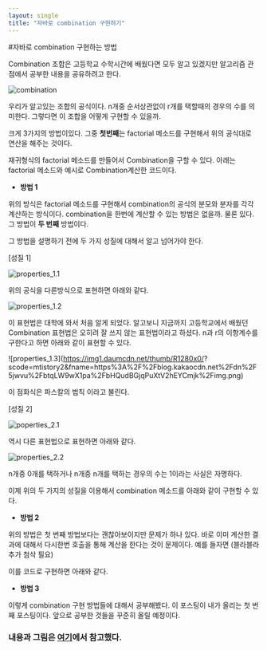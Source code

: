 ```yaml
---
layout: single
title: "자바로 combination 구현하기"
---
```

#자바로 combination 구현하는 방법

Combination 조합은 고등학교 수학시간에 배웠다면 모두 알고 있겠지만 알고리즘 관점에서 공부한 내용을 공유하려고 한다.

![combination](https://img1.daumcdn.net/thumb/R1280x0/?scode=mtistory2&fname=https%3A%2F%2Fblog.kakaocdn.net%2Fdn%2FtOLAu%2FbtqLW7y99Kz%2FgJJAu6ivbq4juqrduRKZdk%2Fimg.png)

우리가 알고있는 조합의 공식이다. n개중 순서상관없이 r개를 택할때의 경우의 수를 의미한다.
그렇다면 이 조합을 어떻게 구현할 수 있을까.

크게 3가지의 방법이있다. 
그중 **첫번째**는 factorial 메소드를 구현해서 위의 공식대로 
연산을 해주는 것이다.

재귀형식의 factorial 메소드를 만들어서 Combination을 구할 수 있다.
아래는 factorial 메소드와 예시로 Combination계산한 코드이다.
+ **방법 1**

<script src="https://gist.github.com/zero2top/d09521b0b1b8bedb67ada501246271e7.js"></script>

위의 방식은 factorial 메소드를 구현해서 combination의 공식의 분모와 분자를 각각 계산하는 방식이다.
combination을 한번에 계산할 수 있는 방법은 없을까. 물론 있다. 
그 방법이 **두 번째** 방법이다.

그 방법을 설명하기 전에 두 가지 성질에 대해서 알고 넘어가야 한다.

[성질 1]

![properties_1.1](https://img1.daumcdn.net/thumb/R1280x0/?scode=mtistory2&fname=https%3A%2F%2Fblog.kakaocdn.net%2Fdn%2FbU47D7%2FbtqLRj8WSXh%2FwTVCIKq9jnHrLFlOoUEzRk%2Fimg.png)

위의 공식을 다른방식으로 표현하면 아래와 같다.

![properties_1.2](https://img1.daumcdn.net/thumb/R1280x0/?scode=mtistory2&fname=https%3A%2F%2Fblog.kakaocdn.net%2Fdn%2FdjY4V9%2FbtqLVaQIrIv%2FuZU1zCHvXUNIF1SDlsIXhk%2Fimg.png)

이 표현법은 대학에 와서 처음 알게 되었다.
알고보니 지금까지 고등학교에서 배웠던 Combination 표현법은 오히려 잘 쓰지 않는 표현법이라고 하셨다.
n과 r의 이항계수를 구한다고 하면 아래와 같이 표현할 수 있다.

![properties_1.3](https://img1.daumcdn.net/thumb/R1280x0/?
scode=mtistory2&fname=https%3A%2F%2Fblog.kakaocdn.net%2Fdn%2F5jwvu%2FbtqLW9wX1pa%2FbHQudBGjqPuXtV2hEYCmjk%2Fimg.png)

이 점화식은 파스칼의 법칙 이라고 불린다.


[성질 2]

![poperties_2.1](https://img1.daumcdn.net/thumb/R1280x0/?scode=mtistory2&fname=https%3A%2F%2Fblog.kakaocdn.net%2Fdn%2FbHrtFN%2FbtqLSOm5H1J%2FP1VPuWEAa7VdYWNvFelOEK%2Fimg.png)

역시 다른 표현법으로 표현하면 아래와 같다.

![properties_2.2](https://img1.daumcdn.net/thumb/R1280x0/?scode=mtistory2&fname=https%3A%2F%2Fblog.kakaocdn.net%2Fdn%2FlEoZj%2FbtqLSOghHI9%2F5fb7fXT3m6bK5Sm35mscKk%2Fimg.png)

n개중 0개를 택하거나 n개중 n개를 택하는 경우의 수는 1이라는 사실은 자명하다.

이제 위의 두 가지의 성질을 이용해서 combination 메소드를 아래와 같이 구현할 수 있다.

+ **방법 2**

<script src="https://gist.github.com/zero2top/51dfd388dae621b7973d3f41b6390466.js"></script>

위의 방법은 첫 번째 방법보다는 괜찮아보이지만 문제가 하나 있다.
바로 이미 계산한 결과에 대해서 다시한번 호출을 통해 계산을 한다는 것이 문제이다.
예를 들자면  (블라블라 추가 첨삭 필요)

이를 코드로 구현하면 아래와 같다.
+ **방법 3**

<script src="https://gist.github.com/zero2top/70c2152f7a0eb09343896bee36488a5e.js"></script>

이렇게 combination 구현 방법들에 대해서 공부해봤다.
이 포스팅이 내가 올리는 첫 번째 포스팅이다.
앞으로 공부한 것들을 꾸준히 올릴 예정이다.



### 내용과 그림은 [여기](https://st-lab.tistory.com/159#%EC%95%8C%EA%B3%A0%EB%A6%AC%EC%A6%98)에서 참고했다.






